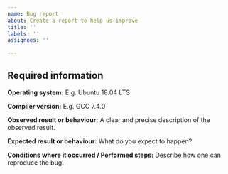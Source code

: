 ```yaml
---
name: Bug report
about: Create a report to help us improve
title: ''
labels: ''
assignees: ''

---
```


## Required information

**Operating system:**
E.g. Ubuntu 18.04 LTS

**Compiler version:**
E.g. GCC 7.4.0

**Observed result or behaviour:**
A clear and precise description of the observed result.

**Expected result or behaviour:**
What do you expect to happen?

**Conditions where it occurred / Performed steps:**
Describe how one can reproduce the bug.
